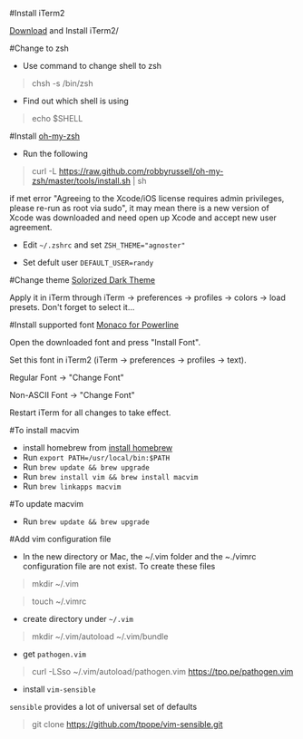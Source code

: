 #Install iTerm2

[Download](http://www.iterm2.com/downloads.html) and Install iTerm2/

#Change to zsh

* Use command to change shell to zsh

> chsh -s /bin/zsh

* Find out which shell is using

> echo $SHELL

#Install [oh-my-zsh](https://github.com/robbyrussell/oh-my-zsh)

* Run the following 

> curl -L https://raw.github.com/robbyrussell/oh-my-zsh/master/tools/install.sh | sh

if met error "Agreeing to the Xcode/iOS license requires admin privileges, please re-run as root via sudo", it may mean there is a new version of Xcode was downloaded and need open up Xcode and accept new user agreement.

* Edit `~/.zshrc` and set `ZSH_THEME="agnoster"`

* Set defult user `DEFAULT_USER=randy`

#Change theme
[Solorized Dark Theme](https://raw.githubusercontent.com/altercation/solarized/master/iterm2-colors-solarized/Solarized%20Dark.itermcolors)

Apply it in iTerm through iTerm -> preferences -> profiles -> colors -> load presets. Don't forget to select it...

#Install supported font
[Monaco for Powerline](https://gist.github.com/kevinis/c788f85a654b2d7581d8)

Open the downloaded font and press "Install Font".

Set this font in iTerm2 (iTerm -> preferences -> profiles -> text).

Regular Font -> "Change Font"

Non-ASCII Font -> "Change Font"

Restart iTerm for all changes to take effect.

#To install macvim
* install homebrew from [install homebrew](http://brew.sh)
* Run `export PATH=/usr/local/bin:$PATH`
* Run `brew update && brew upgrade`
* Run `brew install vim && brew install macvim`
* Run `brew linkapps macvim`

#To update macvim
* Run `brew update && brew upgrade`

#Add vim configuration file
* In the new directory or Mac, the ~/.vim folder and the ~./vimrc configuration file are not exist. To create these files

> mkdir ~/.vim

> touch ~/.vimrc

* create directory under `~/.vim`

> mkdir ~/.vim/autoload ~/.vim/bundle

* get `pathogen.vim`

> curl -LSso ~/.vim/autoload/pathogen.vim https://tpo.pe/pathogen.vim

* install `vim-sensible`

`sensible` provides a lot of universal set of defaults

> git clone https://github.com/tpope/vim-sensible.git
